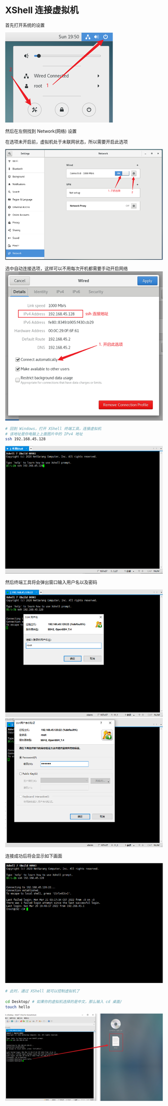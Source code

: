 # XShell 连接虚拟机

首先打开系统的设置

![setting](./img/01/1.png)

然后在左侧找到 Network(网络) 设置

在选项未开启前，虚拟机处于未联网状态，所以需要开启此选项

![network](./img/01/2.png)

选中自动连接选项，这样可以不用每次开机都需要手动开启网络
![network](./img/01/3.png)

```bash
# 回到 Windows，打开 XShell 终端工具，连接虚拟机 
# 该地址是你电脑上上面图片中的 IPv4 地址
ssh 192.168.45.128
```

![network](./img/01/4.png)

然后终端工具将会弹出窗口输入用户名以及密码

![network](./img/01/5.png)
![network](./img/01/6.png)

连接成功后将会显示如下画面

![network](./img/01/7.png)

```bash
# 此时，通过 XShell 就可以控制虚拟机了

cd Desktop/ # 如果你的虚拟机选择的是中文，那么输入 cd 桌面/
touch hello
```

![network](./img/01/8.png)